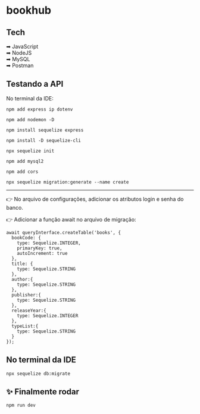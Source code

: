 # bookhub



## Tech
➡︎ JavaScript <br>
➡︎ NodeJS <br>
➡︎ MySQL <br>
➡︎ Postman <br>

## Testando a API

No terminal da IDE:
```  
npm add express ip dotenv 
```
```  
npm add nodemon -D
```

```  
npm install sequelize express 
```
```  
npm install -D sequelize-cli 
```

```  
npx sequelize init
```
```  
npm add mysql2 
```
```  
npm add cors 
```
```  
npx sequelize migration:generate --name create
```
_________________

👉 No arquivo de configurações, adicionar os atributos login e senha do banco.

👉 Adicionar a função await no arquivo de migração:
```  
await queryInterface.createTable('books', { 
  bookCode: {
    type: Sequelize.INTEGER,
    primaryKey: true,
    autoIncrement: true
  },
  title: {
    type: Sequelize.STRING
  },
  author:{
    type: Sequelize.STRING
  },
  publisher:{
    type: Sequelize.STRING
  },
  releaseYear:{
    type: Sequelize.INTEGER
  },
  typeList:{
    type: Sequelize.STRING
  }
});
```
## No terminal da IDE
```  
npx sequelize db:migrate
```

## ✨ Finalmente rodar
```  
npm run dev
```
